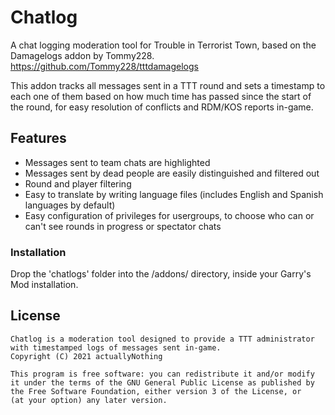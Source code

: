 # Chatlog
A chat logging moderation tool for Trouble in Terrorist Town, based on the Damagelogs addon by Tommy228. https://github.com/Tommy228/tttdamagelogs

This addon tracks all messages sent in a TTT round and sets a timestamp to each one of them based on how much time has passed since the start of the round, for easy resolution of conflicts and RDM/KOS reports in-game.

## Features

* Messages sent to team chats are highlighted
* Messages sent by dead people are easily distinguished and filtered out
* Round and player filtering
* Easy to translate by writing language files (includes English and Spanish languages by default)
* Easy configuration of privileges for usergroups, to choose who can or can't see rounds in progress or spectator chats

### Installation

Drop the 'chatlogs' folder into the /addons/ directory, inside your Garry's Mod installation.

## License

    Chatlog is a moderation tool designed to provide a TTT administrator
    with timestamped logs of messages sent in-game.
    Copyright (C) 2021 actuallyNothing

    This program is free software: you can redistribute it and/or modify
    it under the terms of the GNU General Public License as published by
    the Free Software Foundation, either version 3 of the License, or
    (at your option) any later version.
